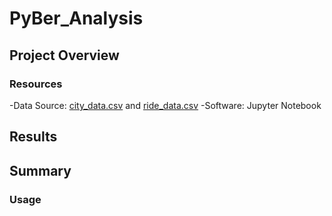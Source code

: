 # PyBer_Analysis
## Project Overview
### Resources
  -Data Source: [city_data.csv](https://github.com/ccastanette/PyBer_Analysis/blob/main/Resources/city_data.csv) and [ride_data.csv](https://github.com/ccastanette/PyBer_Analysis/blob/main/Resources/ride_data.csv)
  -Software: Jupyter Notebook

## Results

## Summary

### Usage

